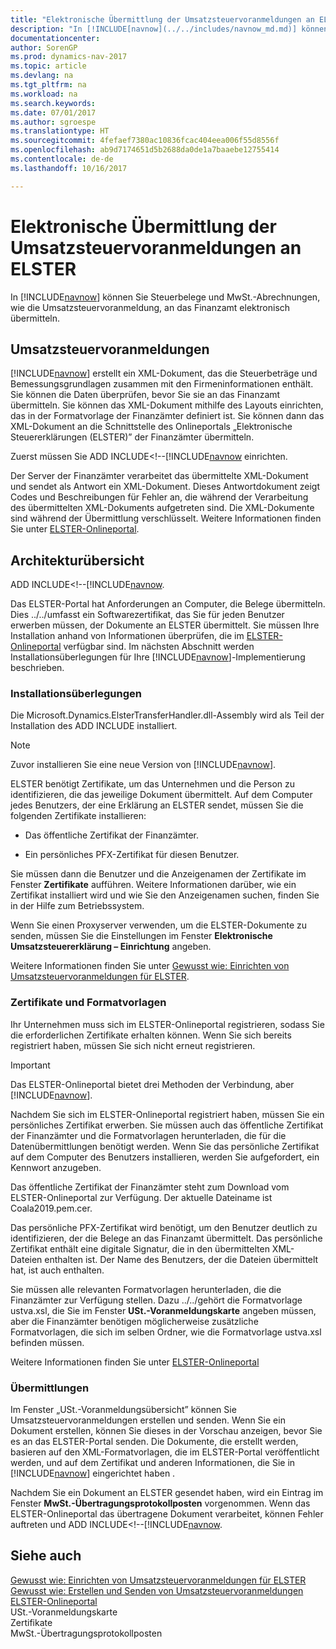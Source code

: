 ```yaml
---
title: "Elektronische Übermittlung der Umsatzsteuervoranmeldungen an ELSTER"
description: "In [!INCLUDE[navnow](../../includes/navnow_md.md)] können Sie Steuerbelege und MwSt.-Abrechnungen, wie die Umsatzsteuervoranmeldung, an das Finanzamt elektronisch übermitteln."
documentationcenter: 
author: SorenGP
ms.prod: dynamics-nav-2017
ms.topic: article
ms.devlang: na
ms.tgt_pltfrm: na
ms.workload: na
ms.search.keywords: 
ms.date: 07/01/2017
ms.author: sgroespe
ms.translationtype: HT
ms.sourcegitcommit: 4fefaef7380ac10836fcac404eea006f55d8556f
ms.openlocfilehash: ab9d7174651d5b2688da0de1a7baaebe12755414
ms.contentlocale: de-de
ms.lasthandoff: 10/16/2017

---
```

# <a name="electronic-submission-of-sales-vat-advance-notifications-to-elster"></a>Elektronische Übermittlung der Umsatzsteuervoranmeldungen an ELSTER
In [!INCLUDE[navnow](../../includes/navnow_md.md)] können Sie Steuerbelege und MwSt.-Abrechnungen, wie die Umsatzsteuervoranmeldung, an das Finanzamt elektronisch übermitteln.  
  
## <a name="sales-vat-advance-notifications"></a>Umsatzsteuervoranmeldungen  
 [!INCLUDE[navnow](../../includes/navnow_md.md)] erstellt ein XML-Dokument, das die Steuerbeträge und Bemessungsgrundlagen zusammen mit den Firmeninformationen enthält. Sie können die Daten überprüfen, bevor Sie sie an das Finanzamt übermitteln. Sie können das XML-Dokument mithilfe des Layouts einrichten, das in der Formatvorlage der Finanzämter definiert ist. Sie können dann das XML-Dokument an die Schnittstelle des Onlineportals „Elektronische Steuererklärungen (ELSTER)” der Finanzämter übermitteln.  
  
 Zuerst müssen Sie ADD INCLUDE<!--[!INCLUDE[navnow](how-to-create-and-submit-sales-vat-advance-notifications.md) einrichten.  
  
 Der Server der Finanzämter verarbeitet das übermittelte XML-Dokument und sendet als Antwort ein XML-Dokument. Dieses Antwortdokument zeigt Codes und Beschreibungen für Fehler an, die während der Verarbeitung des übermittelten XML-Dokuments aufgetreten sind. Die XML-Dokumente sind während der Übermittlung verschlüsselt. Weitere Informationen finden Sie unter [ELSTER-Onlineportal](http://go.microsoft.com/fwlink/?LinkId=155998).  
  
## <a name="architectural-overview"></a>Architekturübersicht  
 ADD INCLUDE<!--[!INCLUDE[navnow](elster-transmission-overview.md).  
  
 Das ELSTER-Portal hat Anforderungen an Computer, die Belege übermitteln. Dies ../../umfasst ein Softwarezertifikat, das Sie für jeden Benutzer erwerben müssen, der Dokumente an ELSTER übermittelt. Sie müssen Ihre Installation anhand von Informationen überprüfen, die im [ELSTER-Onlineportal](http://go.microsoft.com/fwlink/?LinkId=155998) verfügbar sind. Im nächsten Abschnitt werden Installationsüberlegungen für Ihre [!INCLUDE[navnow](../../includes/navnow_md.md)]-Implementierung beschrieben.  
  
### <a name="installation-considerations"></a>Installationsüberlegungen  
 Die Microsoft.Dynamics.ElsterTransferHandler.dll-Assembly wird als Teil der Installation des ADD INCLUDE<!--[!INCLUDE[nav_windows](../../includes/nav_windows_md.md)]--> installiert.  
  
> [!NOTE]  
>  Zuvor installieren Sie eine neue Version von [!INCLUDE[navnow](../../includes/navnow_md.md)].  
  
 ELSTER benötigt Zertifikate, um das Unternehmen und die Person zu identifizieren, die das jeweilige Dokument übermittelt. Auf dem Computer jedes Benutzers, der eine Erklärung an ELSTER sendet, müssen Sie die folgenden Zertifikate installieren:  
  
-   Das öffentliche Zertifikat der Finanzämter.  
  
-   Ein persönliches PFX-Zertifikat für diesen Benutzer.  
  
 Sie müssen dann die Benutzer und die Anzeigenamen der Zertifikate im Fenster **Zertifikate** aufführen. Weitere Informationen darüber, wie ein Zertifikat installiert wird und wie Sie den Anzeigenamen suchen, finden Sie in der Hilfe zum Betriebssystem.  
  
 Wenn Sie einen Proxyserver verwenden, um die ELSTER-Dokumente zu senden, müssen Sie die Einstellungen im Fenster **Elektronische Umsatzsteuererklärung – Einrichtung** angeben.  
  
 Weitere Informationen finden Sie unter [Gewusst wie: Einrichten von Umsatzsteuervoranmeldungen für ELSTER](how-to-set-up-sales-vat-advance-notifications-for-elster.md).  
  
### <a name="certificates-and-style-sheets"></a>Zertifikate und Formatvorlagen  
 Ihr Unternehmen muss sich im ELSTER-Onlineportal registrieren, sodass Sie die erforderlichen Zertifikate erhalten können. Wenn Sie sich bereits registriert haben, müssen Sie sich nicht erneut registrieren.  
  
> [!IMPORTANT]  
>  Das ELSTER-Onlineportal bietet drei Methoden der Verbindung, aber [!INCLUDE[navnow](../../includes/navnow_md.md)].  
  
 Nachdem Sie sich im ELSTER-Onlineportal registriert haben, müssen Sie ein persönliches Zertifikat erwerben. Sie müssen auch das öffentliche Zertifikat der Finanzämter und die Formatvorlagen herunterladen, die für die Datenübermittlungen benötigt werden. Wenn Sie das persönliche Zertifikat auf dem Computer des Benutzers installieren, werden Sie aufgefordert, ein Kennwort anzugeben.  
  
 Das öffentliche Zertifikat der Finanzämter steht zum Download vom ELSTER-Onlineportal zur Verfügung. Der aktuelle Dateiname ist Coala2019.pem.cer.  
  
 Das persönliche PFX-Zertifikat wird benötigt, um den Benutzer deutlich zu identifizieren, der die Belege an das Finanzamt übermittelt. Das persönliche Zertifikat enthält eine digitale Signatur, die in den übermittelten XML-Dateien enthalten ist. Der Name des Benutzers, der die Dateien übermittelt hat, ist auch enthalten.  
  
 Sie müssen alle relevanten Formatvorlagen herunterladen, die die Finanzämter zur Verfügung stellen. Dazu ../../gehört die Formatvorlage ustva.xsl, die Sie im Fenster **USt.-Voranmeldungskarte** angeben müssen, aber die Finanzämter benötigen möglicherweise zusätzliche Formatvorlagen, die sich im selben Ordner, wie die Formatvorlage ustva.xsl befinden müssen.  
  
 Weitere Informationen finden Sie unter [ELSTER-Onlineportal](http://go.microsoft.com/fwlink/?LinkId=155998)  
  
### <a name="transmissions"></a>Übermittlungen  
 Im Fenster „USt.-Voranmeldungsübersicht” können Sie Umsatzsteuervoranmeldungen erstellen und senden. Wenn Sie ein Dokument erstellen, können Sie dieses in der Vorschau anzeigen, bevor Sie es an das ELSTER-Portal senden. Die Dokumente, die erstellt werden, basieren auf den XML-Formatvorlagen, die im ELSTER-Portal veröffentlicht werden, und auf dem Zertifikat und anderen Informationen, die Sie in [!INCLUDE[navnow](../../includes/navnow_md.md)] eingerichtet haben .  
  
 Nachdem Sie ein Dokument an ELSTER gesendet haben, wird ein Eintrag im Fenster **MwSt.-Übertragungsprotokollposten** vorgenommen. Wenn das ELSTER-Onlineportal das übertragene Dokument verarbeitet, können Fehler auftreten und ADD INCLUDE<!--[!INCLUDE[navnow](elster-transmission-overview.md).  
  
## <a name="see-also"></a>Siehe auch  
 [Gewusst wie: Einrichten von Umsatzsteuervoranmeldungen für ELSTER](how-to-set-up-sales-vat-advance-notifications-for-elster.md)   
 [Gewusst wie: Erstellen und Senden von Umsatzsteuervoranmeldungen](how-to-create-and-submit-sales-vat-advance-notifications.md)   
 [ELSTER-Onlineportal](http://go.microsoft.com/fwlink/?LinkId=155998)   
 USt.-Voranmeldungskarte   
 Zertifikate   
 MwSt.-Übertragungsprotokollposten
